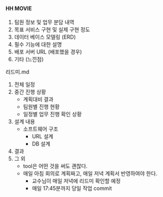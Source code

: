#### HH MOVIE

1. 팀원 정보 및 업무 분담 내역
2. 목표 서비스 구현 및 실제 구현 정도
3. 데이터 베이스 모델링 (ERD)
4. 필수 기능에 대한 설명
5. 배포 서버 URL (배포했을 경우)
6. 기타 (느낀점)



리드미.md
1. 전체 일정
2. 중간 진행 상황
    - 계획대비 결과
    - 팀원별 진행 현황
    - 일정별 업무 진행 확인 상황
3. 설계 내용
    - 소프트웨어 구조
        - URL 설계
        - DB 설계
4. 결과
5. 그 외
    - tool은 어떤 것을 써도 괜찮다.
    - 매일 아침 회의로 계획짜고,
      매일 저녁 계획서 반영하여야 한다.
         - 교수님이 매일 저녁에 리드미 확인할 예정
         - 매일 17:45분까지 당일 작업 commit